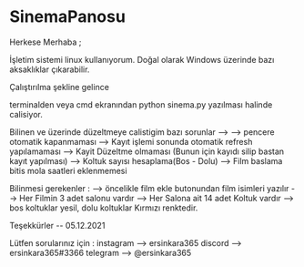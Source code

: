 # SinemaPanosu

Herkese Merhaba ;

İşletim sistemi linux kullanıyorum. Doğal olarak Windows üzerinde bazı aksaklıklar çıkarabilir.

Çalıştırılma şekline gelince 

terminalden veya  cmd ekranından python sinema.py yazılması halinde calisiyor.

Bilinen ve üzerinde düzeltmeye calistigim bazı sorunlar --> 
--> pencere otomatik kapanmaması
--> Kayıt işlemi sonunda otomatik refresh yapılamaması
--> Kayit Düzeltme olmaması (Bunun için kayıdı silip bastan kayıt yapılması)
--> Koltuk sayısı hesaplama(Bos - Dolu)
--> Film baslama bitis mola saatleri eklenmemesi

Bilinmesi gerekenler :
--> öncelikle film ekle butonundan film isimleri yazılır
--> Her Filmin 3 adet salonu vardır
--> Her Salona ait 14 adet Koltuk vardır
--> bos koltuklar yesil, dolu koltuklar Kırmızı renktedir.







Teşekkürler -- 05.12.2021



Lütfen sorularınız için :
instagram --> ersinkara365
discord --> ersinkara365#3366
telegram --> @ersinkara365




